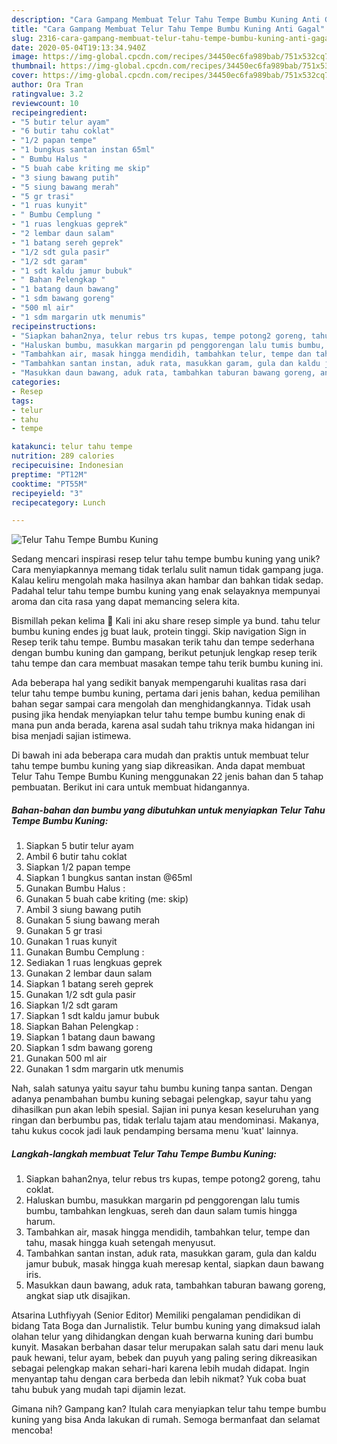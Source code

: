 ```yaml
---
description: "Cara Gampang Membuat Telur Tahu Tempe Bumbu Kuning Anti Gagal"
title: "Cara Gampang Membuat Telur Tahu Tempe Bumbu Kuning Anti Gagal"
slug: 2316-cara-gampang-membuat-telur-tahu-tempe-bumbu-kuning-anti-gagal
date: 2020-05-04T19:13:34.940Z
image: https://img-global.cpcdn.com/recipes/34450ec6fa989bab/751x532cq70/telur-tahu-tempe-bumbu-kuning-foto-resep-utama.jpg
thumbnail: https://img-global.cpcdn.com/recipes/34450ec6fa989bab/751x532cq70/telur-tahu-tempe-bumbu-kuning-foto-resep-utama.jpg
cover: https://img-global.cpcdn.com/recipes/34450ec6fa989bab/751x532cq70/telur-tahu-tempe-bumbu-kuning-foto-resep-utama.jpg
author: Ora Tran
ratingvalue: 3.2
reviewcount: 10
recipeingredient:
- "5 butir telur ayam"
- "6 butir tahu coklat"
- "1/2 papan tempe"
- "1 bungkus santan instan 65ml"
- " Bumbu Halus "
- "5 buah cabe kriting me skip"
- "3 siung bawang putih"
- "5 siung bawang merah"
- "5 gr trasi"
- "1 ruas kunyit"
- " Bumbu Cemplung "
- "1 ruas lengkuas geprek"
- "2 lembar daun salam"
- "1 batang sereh geprek"
- "1/2 sdt gula pasir"
- "1/2 sdt garam"
- "1 sdt kaldu jamur bubuk"
- " Bahan Pelengkap "
- "1 batang daun bawang"
- "1 sdm bawang goreng"
- "500 ml air"
- "1 sdm margarin utk menumis"
recipeinstructions:
- "Siapkan bahan2nya, telur rebus trs kupas, tempe potong2 goreng, tahu coklat."
- "Haluskan bumbu, masukkan margarin pd penggorengan lalu tumis bumbu, tambahkan lengkuas, sereh dan daun salam tumis hingga harum."
- "Tambahkan air, masak hingga mendidih, tambahkan telur, tempe dan tahu, masak hingga kuah setengah menyusut."
- "Tambahkan santan instan, aduk rata, masukkan garam, gula dan kaldu jamur bubuk, masak hingga kuah meresap kental, siapkan daun bawang iris."
- "Masukkan daun bawang, aduk rata, tambahkan taburan bawang goreng, angkat siap utk disajikan."
categories:
- Resep
tags:
- telur
- tahu
- tempe

katakunci: telur tahu tempe 
nutrition: 289 calories
recipecuisine: Indonesian
preptime: "PT12M"
cooktime: "PT55M"
recipeyield: "3"
recipecategory: Lunch

---
```



![Telur Tahu Tempe Bumbu Kuning](https://img-global.cpcdn.com/recipes/34450ec6fa989bab/751x532cq70/telur-tahu-tempe-bumbu-kuning-foto-resep-utama.jpg)

Sedang mencari inspirasi resep telur tahu tempe bumbu kuning yang unik? Cara menyiapkannya memang tidak terlalu sulit namun tidak gampang juga. Kalau keliru mengolah maka hasilnya akan hambar dan bahkan tidak sedap. Padahal telur tahu tempe bumbu kuning yang enak selayaknya mempunyai aroma dan cita rasa yang dapat memancing selera kita.

Bismillah pekan kelima 🎉 Kali ini aku share resep simple ya bund. tahu telur bumbu kuning endes jg buat lauk, protein tinggi. Skip navigation Sign in Resep terik tahu tempe. Bumbu masakan terik tahu dan tempe sederhana dengan bumbu kuning dan gampang, berikut petunjuk lengkap resep terik tahu tempe dan cara membuat masakan tempe tahu terik bumbu kuning ini.

Ada beberapa hal yang sedikit banyak mempengaruhi kualitas rasa dari telur tahu tempe bumbu kuning, pertama dari jenis bahan, kedua pemilihan bahan segar sampai cara mengolah dan menghidangkannya. Tidak usah pusing jika hendak menyiapkan telur tahu tempe bumbu kuning enak di mana pun anda berada, karena asal sudah tahu triknya maka hidangan ini bisa menjadi sajian istimewa.


Di bawah ini ada beberapa cara mudah dan praktis untuk membuat telur tahu tempe bumbu kuning yang siap dikreasikan. Anda dapat membuat Telur Tahu Tempe Bumbu Kuning menggunakan 22 jenis bahan dan 5 tahap pembuatan. Berikut ini cara untuk membuat hidangannya.

<!--inarticleads1-->

##### Bahan-bahan dan bumbu yang dibutuhkan untuk menyiapkan Telur Tahu Tempe Bumbu Kuning:

1. Siapkan 5 butir telur ayam
1. Ambil 6 butir tahu coklat
1. Siapkan 1/2 papan tempe
1. Siapkan 1 bungkus santan instan @65ml
1. Gunakan  Bumbu Halus :
1. Gunakan 5 buah cabe kriting (me: skip)
1. Ambil 3 siung bawang putih
1. Gunakan 5 siung bawang merah
1. Gunakan 5 gr trasi
1. Gunakan 1 ruas kunyit
1. Gunakan  Bumbu Cemplung :
1. Sediakan 1 ruas lengkuas geprek
1. Gunakan 2 lembar daun salam
1. Siapkan 1 batang sereh geprek
1. Gunakan 1/2 sdt gula pasir
1. Siapkan 1/2 sdt garam
1. Siapkan 1 sdt kaldu jamur bubuk
1. Siapkan  Bahan Pelengkap :
1. Siapkan 1 batang daun bawang
1. Siapkan 1 sdm bawang goreng
1. Gunakan 500 ml air
1. Gunakan 1 sdm margarin utk menumis


Nah, salah satunya yaitu sayur tahu bumbu kuning tanpa santan. Dengan adanya penambahan bumbu kuning sebagai pelengkap, sayur tahu yang dihasilkan pun akan lebih spesial. Sajian ini punya kesan keseluruhan yang ringan dan berbumbu pas, tidak terlalu tajam atau mendominasi. Makanya, tahu kukus cocok jadi lauk pendamping bersama menu &#39;kuat&#39; lainnya. 

<!--inarticleads2-->

##### Langkah-langkah membuat Telur Tahu Tempe Bumbu Kuning:

1. Siapkan bahan2nya, telur rebus trs kupas, tempe potong2 goreng, tahu coklat.
1. Haluskan bumbu, masukkan margarin pd penggorengan lalu tumis bumbu, tambahkan lengkuas, sereh dan daun salam tumis hingga harum.
1. Tambahkan air, masak hingga mendidih, tambahkan telur, tempe dan tahu, masak hingga kuah setengah menyusut.
1. Tambahkan santan instan, aduk rata, masukkan garam, gula dan kaldu jamur bubuk, masak hingga kuah meresap kental, siapkan daun bawang iris.
1. Masukkan daun bawang, aduk rata, tambahkan taburan bawang goreng, angkat siap utk disajikan.


Atsarina Luthfiyyah (Senior Editor) Memiliki pengalaman pendidikan di bidang Tata Boga dan Jurnalistik. Telur bumbu kuning yang dimaksud ialah olahan telur yang dihidangkan dengan kuah berwarna kuning dari bumbu kunyit. Masakan berbahan dasar telur merupakan salah satu dari menu lauk pauk hewani, telur ayam, bebek dan puyuh yang paling sering dikreasikan sebagai pelengkap makan sehari-hari karena lebih mudah didapat. Ingin menyantap tahu dengan cara berbeda dan lebih nikmat? Yuk coba buat tahu bubuk yang mudah tapi dijamin lezat. 

Gimana nih? Gampang kan? Itulah cara menyiapkan telur tahu tempe bumbu kuning yang bisa Anda lakukan di rumah. Semoga bermanfaat dan selamat mencoba!
